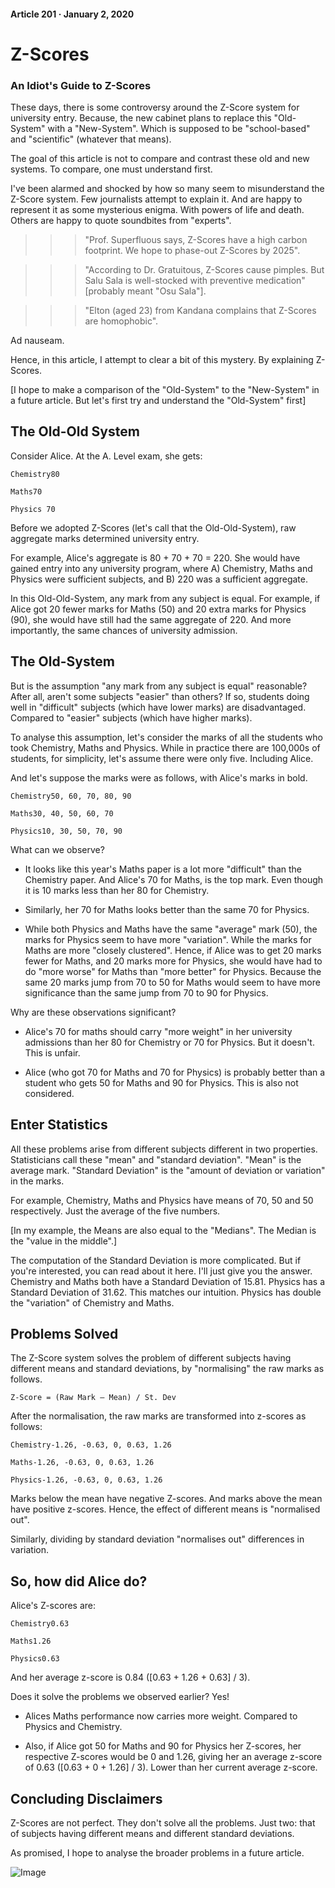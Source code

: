 #### Article 201 · January 2, 2020

# Z-Scores

### An Idiot's Guide to Z-Scores

These days, there is some controversy around the Z-Score system for university entry. Because, the new cabinet plans to replace this "Old-System" with a "New-System". Which is supposed to be "school-based" and "scientific" (whatever that means).

The goal of this article is not to compare and contrast these old and new systems. To compare, one must understand first.

I've been alarmed and shocked by how so many seem to misunderstand the Z-Score system. Few journalists attempt to explain it. And are happy to represent it as some mysterious enigma. With powers of life and death. Others are happy to quote soundbites from "experts".

>>> "Prof. Superfluous says, Z-Scores have a high carbon footprint. We hope to phase-out Z-Scores by 2025".

>>> "According to Dr. Gratuitous, Z-Scores cause pimples. But Salu Sala is well-stocked with preventive medication" [probably meant "Osu Sala"].

>>> "Elton (aged 23) from Kandana complains that Z-Scores are homophobic".

Ad nauseam.

Hence, in this article, I attempt to clear a bit of this mystery. By explaining Z-Scores.

[I hope to make a comparison of the "Old-System" to the "New-System" in a future article. But let's first try and understand the "Old-System" first]

## The Old-Old System

Consider Alice. At the A. Level exam, she gets:

```
Chemistry80
```

```
Maths70
```

```
Physics 70
```

Before we adopted Z-Scores (let's call that the Old-Old-System), raw aggregate marks determined university entry.

For example, Alice's aggregate is 80 + 70 + 70 = 220. She would have gained entry into any university program, where A) Chemistry, Maths and Physics were sufficient subjects, and B) 220 was a sufficient aggregate.

In this Old-Old-System, any mark from any subject is equal. For example, if Alice got 20 fewer marks for Maths (50) and 20 extra marks for Physics (90), she would have still had the same aggregate of 220. And more importantly, the same chances of university admission.

## The Old-System

But is the assumption "any mark from any subject is equal" reasonable? After all, aren't some subjects "easier" than others? If so, students doing well in "difficult" subjects (which have lower marks) are disadvantaged. Compared to "easier" subjects (which have higher marks).

To analyse this assumption, let's consider the marks of all the students who took Chemistry, Maths and Physics. While in practice there are 100,000s of students, for simplicity, let's assume there were only five. Including Alice.

And let's suppose the marks were as follows, with Alice's marks in bold.

```
Chemistry50, 60, 70, 80, 90
```

```
Maths30, 40, 50, 60, 70
```

```
Physics10, 30, 50, 70, 90
```

What can we observe?

* It looks like this year's Maths paper is a lot more "difficult" than the Chemistry paper. And Alice's 70 for Maths, is the top mark. Even though it is 10 marks less than her 80 for Chemistry.

* Similarly, her 70 for Maths looks better than the same 70 for Physics.

* While both Physics and Maths have the same "average" mark (50), the marks for Physics seem to have more "variation". While the marks for Maths are more "closely clustered". Hence, if Alice was to get 20 marks fewer for Maths, and 20 marks more for Physics, she would have had to do "more worse" for Maths than "more better" for Physics. Because the same 20 marks jump from 70 to 50 for Maths would seem to have more significance than the same jump from 70 to 90 for Physics.

Why are these observations significant?

* Alice's 70 for maths should carry "more weight" in her university admissions than her 80 for Chemistry or 70 for Physics. But it doesn't. This is unfair.

* Alice (who got 70 for Maths and 70 for Physics) is probably better than a student who gets 50 for Maths and 90 for Physics. This is also not considered.

## Enter Statistics

All these problems arise from different subjects different in two properties. Statisticians call these "mean" and "standard deviation". "Mean" is the average mark. "Standard Deviation" is the "amount of deviation or variation" in the marks.

For example, Chemistry, Maths and Physics have means of 70, 50 and 50 respectively. Just the average of the five numbers.

[In my example, the Means are also equal to the "Medians". The Median is the "value in the middle".]

The computation of the Standard Deviation is more complicated. But if you're interested, you can read about it here. I'll just give you the answer. Chemistry and Maths both have a Standard Deviation of 15.81. Physics has a Standard Deviation of 31.62. This matches our intuition. Physics has double the "variation" of Chemistry and Maths.

## Problems Solved

The Z-Score system solves the problem of different subjects having different means and standard deviations, by "normalising" the raw marks as follows.

```
Z-Score = (Raw Mark — Mean) / St. Dev
```

After the normalisation, the raw marks are transformed into z-scores as follows:

```
Chemistry-1.26, -0.63, 0, 0.63, 1.26
```

```
Maths-1.26, -0.63, 0, 0.63, 1.26
```

```
Physics-1.26, -0.63, 0, 0.63, 1.26
```

Marks below the mean have negative Z-scores. And marks above the mean have positive z-scores. Hence, the effect of different means is "normalised out".

Similarly, dividing by standard deviation "normalises out" differences in variation.

## So, how did Alice do?

Alice's Z-scores are:

```
Chemistry0.63
```

```
Maths1.26
```

```
Physics0.63
```

And her average z-score is 0.84 ([0.63 + 1.26 + 0.63] / 3).

Does it solve the problems we observed earlier? Yes!

* Alices Maths performance now carries more weight. Compared to Physics and Chemistry.

* Also, if Alice got 50 for Maths and 90 for Physics her Z-scores, her respective Z-scores would be 0 and 1.26, giving her an average z-score of 0.63 ([0.63 + 0 + 1.26] / 3). Lower than her current average z-score.

## Concluding Disclaimers

Z-Scores are not perfect. They don't solve all the problems. Just two: that of subjects having different means and different standard deviations.

As promised, I hope to analyse the broader problems in a future article.

![Image](https://cdn-images-1.medium.com/max/800/1*0sWN0ihJzr21ofLLrBjBkA.jpeg)